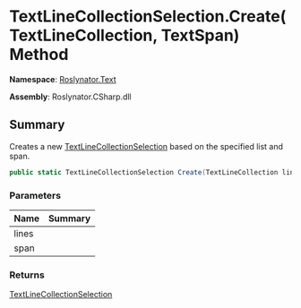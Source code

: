 # TextLineCollectionSelection\.Create\(TextLineCollection, TextSpan\) Method

**Namespace**: [Roslynator.Text](../../README.md)

**Assembly**: Roslynator\.CSharp\.dll

## Summary

Creates a new [TextLineCollectionSelection](../README.md) based on the specified list and span\.

```csharp
public static TextLineCollectionSelection Create(TextLineCollection lines, TextSpan span)
```

### Parameters

| Name | Summary |
| ---- | ------- |
| lines | |
| span | |

### Returns

[TextLineCollectionSelection](../README.md)


